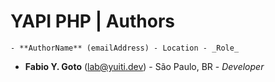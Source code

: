 # YAPI PHP | Authors

    - **AuthorName** (emailAddress) - Location - _Role_

- **Fabio Y. Goto** (lab@yuiti.dev) - São Paulo, BR - _Developer_

